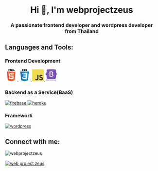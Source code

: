 <h1 align="center">Hi 👋, I'm webprojectzeus</h1>
<h3 align="center">A passionate frontend developer and wordpress developer from Thailand</h3>
<h2 align="left">Languages and Tools:</h2>
<h3 align="left">Frontend Development</h3>
<p align="left">
    <a href="https://www.w3.org/html/" target="_blank" rel="noreferrer">
        <img src="https://raw.githubusercontent.com/devicons/devicon/master/icons/html5/html5-original-wordmark.svg" alt="html5" width="40" height="40"/>
    </a>
    <a href="https://www.w3schools.com/css/" target="_blank" rel="noreferrer">
        <img src="https://raw.githubusercontent.com/devicons/devicon/master/icons/css3/css3-original-wordmark.svg" alt="css3" width="40" height="40"/>
    </a>
    <a href="https://developer.mozilla.org/en-US/docs/Web/JavaScript" target="_blank" rel="noreferrer">
        <img src="https://raw.githubusercontent.com/devicons/devicon/master/icons/javascript/javascript-original.svg" alt="javascript" width="40" height="40"/>
    </a>
    <a href="https://getbootstrap.com" target="_blank" rel="noreferrer">
        <img src="https://raw.githubusercontent.com/devicons/devicon/master/icons/bootstrap/bootstrap-plain-wordmark.svg" alt="bootstrap" width="40" height="40"/>
    </a>
</p>
<h3 align="left">Backend as a Service(BaaS)</h3>
<p align="left">
    <a href="https://firebase.google.com/" target="_blank" rel="noreferrer">
        <img src="https://www.vectorlogo.zone/logos/firebase/firebase-icon.svg" alt="firebase" width="40" height="40"/>
    </a>
    <a href="https://heroku.com" target="_blank" rel="noreferrer">
        <img src="https://www.vectorlogo.zone/logos/heroku/heroku-icon.svg" alt="heroku" width="40" height="40"/>
    </a>
</p>
<h3 align="left">Framework</h3>
<p align="left">
    <a href="https://th.wordpress.org/" target="_blank" rel="noreferrer">
        <img src="https://www.vectorlogo.zone/logos/wordpress/wordpress-icon.svg" alt="wordpress" width="40" height="40"/>
    </a>
</p>
<h2 align="left">Connect with me:</h2>
<p align="left"><img src="https://komarev.com/ghpvc/?username=webprojectzeus&label=Profile%20views&color=0e75b6&style=flat" alt="webprojectzeus" /></p>
<p align="left">
    <a href="https://www.linkedin.com/in/web-zeus-8b32a6234/" target="blank">
        <img align="center" src="https://raw.githubusercontent.com/rahuldkjain/github-profile-readme-generator/master/src/images/icons/Social/linked-in-alt.svg" alt="web project zeus" height="30" width="40" />
    </a>
</p>